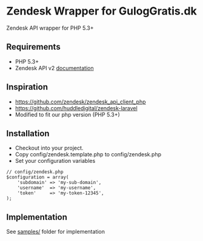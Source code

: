 # Zendesk Wrapper for GulogGratis.dk

Zendesk API wrapper for PHP 5.3+

## Requirements
* PHP 5.3+
* Zendesk API v2 [documentation](http://developer.zendesk.com)

## Inspiration
* https://github.com/zendesk/zendesk_api_client_php
* https://github.com/huddledigital/zendesk-laravel
* Modified to fit our php version (PHP 5.3+)

## Installation
* Checkout into your project.
* Copy config/zendesk.template.php to config/zendesk.php
* Set your configuration variables
```
// config/zendesk.php
$configuration = array(
	'subdomain' => 'my-sub-domain',
	'username'  => 'my-username',
	'token'     => 'my-token-12345',
);
```

## Implementation
See [samples/](samples/) folder for implementation

